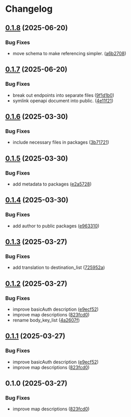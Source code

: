 # Changelog

## [0.1.8](https://github.com/Scouterna/scoutnet-api/compare/scoutnet-openapi-v0.1.7...scoutnet-openapi-v0.1.8) (2025-06-20)


### Bug Fixes

* move schema to make referencing simpler. ([a6b2708](https://github.com/Scouterna/scoutnet-api/commit/a6b27081c761261acc82df8a2978fc0a77607e8b))

## [0.1.7](https://github.com/Scouterna/scoutnet-api/compare/scoutnet-openapi-v0.1.6...scoutnet-openapi-v0.1.7) (2025-06-20)


### Bug Fixes

* break out endpoints into separate files ([9f1d1b0](https://github.com/Scouterna/scoutnet-api/commit/9f1d1b076bd5a6abbed5023b51da27abeb2096fe))
* symlink openapi document into public. ([4e11f21](https://github.com/Scouterna/scoutnet-api/commit/4e11f213eba206dd3787f03e694074b51c27cb22))

## [0.1.6](https://github.com/Scouterna/scoutnet-api/compare/scoutnet-openapi-v0.1.5...scoutnet-openapi-v0.1.6) (2025-03-30)


### Bug Fixes

* include necessary files in packages ([3b71721](https://github.com/Scouterna/scoutnet-api/commit/3b7172133a6857c0fe2d78a2cee313a241aaa1c8))

## [0.1.5](https://github.com/Scouterna/scoutnet-api/compare/scoutnet-openapi-v0.1.4...scoutnet-openapi-v0.1.5) (2025-03-30)


### Bug Fixes

* add metadata to packages ([e2a5728](https://github.com/Scouterna/scoutnet-api/commit/e2a5728ba5ec3604f46a4d70a9ac891b399073d9))

## [0.1.4](https://github.com/Scouterna/scoutnet-api/compare/scoutnet-openapi-v0.1.3...scoutnet-openapi-v0.1.4) (2025-03-30)


### Bug Fixes

* add author to public packages ([e963310](https://github.com/Scouterna/scoutnet-api/commit/e963310c54ece98eda03ea85a2bea8dd3fb98e08))

## [0.1.3](https://github.com/Scouterna/scoutnet-api/compare/scoutnet-openapi-v0.1.2...scoutnet-openapi-v0.1.3) (2025-03-27)


### Bug Fixes

* add translation to destination_list ([725952a](https://github.com/Scouterna/scoutnet-api/commit/725952a044a9c1b9769e76b36c9db192566dfce6))

## [0.1.2](https://github.com/Scouterna/scoutnet-api/compare/scoutnet-openapi-v0.1.1...scoutnet-openapi-v0.1.2) (2025-03-27)


### Bug Fixes

* improve basicAuth description ([e9ecf52](https://github.com/Scouterna/scoutnet-api/commit/e9ecf526f0673a6a759a33893c066c2129b0d18b))
* improve map descriptions ([823fcd0](https://github.com/Scouterna/scoutnet-api/commit/823fcd0b5c38bd538773f4892169f4de1d48364c))
* rename body_key_list ([4a2607f](https://github.com/Scouterna/scoutnet-api/commit/4a2607f59faa4996d20762e79b8e6e419c69eadc))

## [0.1.1](https://github.com/Scouterna/scoutnet-api/compare/@scoutnet/scoutnet-openapi-v0.1.0...@scoutnet/scoutnet-openapi-v0.1.1) (2025-03-27)


### Bug Fixes

* improve basicAuth description ([e9ecf52](https://github.com/Scouterna/scoutnet-api/commit/e9ecf526f0673a6a759a33893c066c2129b0d18b))
* improve map descriptions ([823fcd0](https://github.com/Scouterna/scoutnet-api/commit/823fcd0b5c38bd538773f4892169f4de1d48364c))

## 0.1.0 (2025-03-27)


### Bug Fixes

* improve map descriptions ([823fcd0](https://github.com/Scouterna/scoutnet-api/commit/823fcd0b5c38bd538773f4892169f4de1d48364c))
